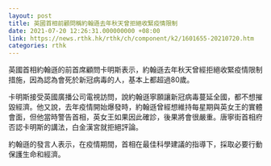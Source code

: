 ```yaml
---
layout: post
title: 英國首相前顧問稱約翰遜去年秋天曾拒絕收緊疫情限制
date: 2021-07-20 12:26:31.000000000 +08:00
link: https://news.rthk.hk/rthk/ch/component/k2/1601655-20210720.htm
categories: rthk
---
```


英國首相約翰遜的前首席顧問卡明斯表示，約翰遜去年秋天曾經拒絕收緊疫情限制措施，因為認為會死於新冠病毒的人，基本上都超過80歲。

卡明斯接受英國廣播公司電視訪問，說約翰遜寧願讓新冠病毒蔓延全國，都不想摧毀經濟。他又說，去年疫情開始爆發時，約翰遜曾經想維持每星期與英女王的實體會面，但他當時警告首相，英女王如果因此確診，後果將會很嚴重。唐寧街首相府否認卡明斯的講法，白金漢宮就拒絕評論。 

約翰遜的發言人表示，在疫情期間，首相在最佳科學建議的指導下，採取必要行動保護生命和經濟。
